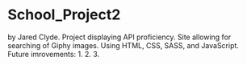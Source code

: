 # School_Project2
by Jared Clyde.
Project displaying API proficiency.
Site allowing for searching of Giphy images.
Using HTML, CSS, SASS, and JavaScript.
Future imrovements:
    1.
    2.
    3.